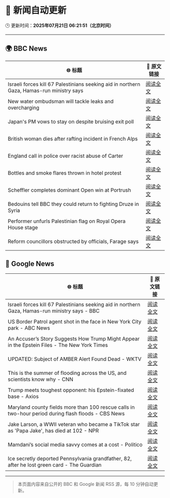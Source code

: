 # 🧠 新闻自动更新

🕒 更新时间：**2025年07月21日 06:21:51（北京时间）**

---

## 🌍 BBC News

| 🌐 标题 | 🔗 原文链接 |
|--------|-------------|
| Israeli forces kill 67 Palestinians seeking aid in northern Gaza, Hamas-run ministry says | [阅读全文](https://www.bbc.com/news/articles/c8rp62480r3o) |
| New water ombudsman will tackle leaks and overcharging | [阅读全文](https://www.bbc.com/news/articles/c056r4jzg88o) |
| Japan's PM vows to stay on despite bruising exit poll | [阅读全文](https://www.bbc.com/news/articles/c8xvn90yr8go) |
| British woman dies after rafting incident in French Alps | [阅读全文](https://www.bbc.com/news/articles/c86gx82jvd3o) |
| England call in police over racist abuse of Carter | [阅读全文](https://www.bbc.com/sport/football/articles/c2k1wwv7jkwo) |
| Bottles and smoke flares thrown in hotel protest | [阅读全文](https://www.bbc.com/news/articles/cdr3716kd8mo) |
| Scheffler completes dominant Open win at Portrush | [阅读全文](https://www.bbc.com/sport/golf/articles/cql0wn52kpqo) |
| Bedouins tell BBC they could return to fighting Druze in Syria | [阅读全文](https://www.bbc.com/news/articles/cwykzznepw0o) |
| Performer unfurls Palestinian flag on Royal Opera House stage | [阅读全文](https://www.bbc.com/news/articles/c20n9yzxyyvo) |
| Reform councillors obstructed by officials, Farage says | [阅读全文](https://www.bbc.com/news/articles/cx2kz127pj3o) |

## 📰 Google News

| 🌐 标题 | 🔗 原文链接 |
|--------|-------------|
| Israeli forces kill 67 Palestinians seeking aid in northern Gaza, Hamas-run ministry says - BBC | [阅读全文](https://news.google.com/rss/articles/CBMiWkFVX3lxTE54RmJWVEpaU1JlbFNzYXZyQ1ZqZ2RzbHp5VXp3M0hXc0U1Y2djZkVMZDFraVR1VDRDOUZLdHV0ODdpQ2xPSnN4cUx4RDZUV0t5MjhOSllNSGRoUdIBX0FVX3lxTFBVZGxQcGdKSHJwdlg1a0ZkeDBLRmNrQldkZ2RtWlJCVjk1aUZISkt2S3JKd1IyZUpGNFpEeU52VTl0SktHRjJlQjdDNmVWdnZvUFdPMFBkU1RuaVNpaWdF?oc=5) |
| US Border Patrol agent shot in the face in New York City park - ABC News | [阅读全文](https://news.google.com/rss/articles/CBMikAFBVV95cUxNcmd4SEpoMUZJWXJiZWxmeHFqbG9sTFVob3FjWV94SFdBQVNQZGV4amczbFZENWlUMDJyOE9KQmU5Ykt2dXBLU3ZFWFZxS1RMUm8wUmRyRjZSWW4zS2dka3dscDd5R1pXbjFjbmJjQzFWcmtIZjlfTnQwUHFsYXBZYmtQNVVmSF9UemxFMThyR0fSAZYBQVVfeXFMTXFrMFFOU0hRREVxZjBpWjZRRjlqeUtLdmU2WXZqRFVkTVp6Y09Va2xTb3R3ZV9EREE5YXRTTV9SaW9xQld1dTRsd19Lb3puRWVBb0FKRFVpZlo0Slk5UDFkLW1uSnd4UFBUanIyVWY1UkVaUHRkanBab1Vsd25rRko2eTUydGJic1VTX3pSVHFXYlFmM3Vn?oc=5) |
| An Accuser’s Story Suggests How Trump Might Appear in the Epstein Files - The New York Times | [阅读全文](https://news.google.com/rss/articles/CBMikgFBVV95cUxQV1ZIT25WcWN0Qm1Wc3FhS28xa21raHdBSkRyMW9FRXpfenkwSkJZSnJybzNQMjlZdmZGUFUxYklZSVI1TzdhV2pjUUZUNDcwYm44Q2pkakw1U1NYMFZMVmxsRnRQb0FMWnliUTluT0Z3OUphMU9TMXFDLXN1LWRpamw3THZJblQ0NUMxRk81MW9UZw?oc=5) |
| UPDATED: Subject of AMBER Alert Found Dead - WKTV | [阅读全文](https://news.google.com/rss/articles/CBMiuAFBVV95cUxPclVhMXNSdWZORUdmdHk4aTVJNzFLaWRBaXRSOTlBTU5YZHpJS0Y3SU04YXMxbWVmblBpVVlPTV9XWFhsUER3bEN5azdLczJydFdpQ1FHUXNCcXJfSjZqYnZjQ242Nm9lSUhPRGQ2bmhnTXhUdlRBSmgwMjJVRUlSMUgyYlA4QUxVVS0xcFRWcldkR1VadURxVVdYbUtMR1Zsa0dxcEZuenlWQU5ob0pvLTB2NU01Ym02?oc=5) |
| This is the summer of flooding across the US, and scientists know why - CNN | [阅读全文](https://news.google.com/rss/articles/CBMiaEFVX3lxTFAxMDdrMGEyRkRyV3hfN1BRX0dLS1otQ3I0UWozRkpMMDAwaHpMaUo2ODIyczA1Z2psSXV6SDd3NGlwaXlLcFVOM1VydVZ6N0RlTV9MQjJkc2VqSkZTYm1YQk5hRHNpZlJH0gFuQVVfeXFMUGE5ajZDNHRlN1dsVTRmeUlYQWwzLU1FTVJlUnVpNUFBSzlUVnJRUGNRTlhKRFJrSEhSM0RVX2NKQmRoMUg0cUxvSktlM3BSbzdfVURtR3JtRkpFQTY0RDJvMnVFZ3E0RFAxN1ZlcGc?oc=5) |
| Trump meets toughest opponent: his Epstein-fixated base - Axios | [阅读全文](https://news.google.com/rss/articles/CBMic0FVX3lxTFB2YktFVE9WXzZmSjJzVHRXYnViWVNNSTB1X1RseVZiVFFVOGE4QVhlQk1ybHRWTk9TZkZZSTZ0aWhGVzI1Y2tQdUJER1dYdklQZ2hVd214SWJscHNRMjVxb3VMNG5hWUpldjlyZzFDbVpZdVE?oc=5) |
| Maryland county fields more than 100 rescue calls in two-hour period during flash floods - CBS News | [阅读全文](https://news.google.com/rss/articles/CBMigwFBVV95cUxQYnhGemxIVV80VHNRNVRoZGJFbFRLLTJpNkkzQ1FJVXlWNmNfVm5ieXREVl9vUEpQNE82a0NjbVlwY1NsLXQ4dUJuLVZPSTVqSXd0QmdNRXpIdlRDWE42YVkyNndESkg5ZGFqUGJSeEU3SFIxMFZGZTJZV1UtVl9paEpGVdIBiAFBVV95cUxNOWlQNXpINzBrV3RiVXFSTnFTZ2lKR0NfZXpBdTYwazVSSnpUTDV0WUE3MzFheW1jVGZ2amtkU3lFVUlONThfMFB3eE9Ka2hVQXhIa2RPT2lZb2RmbFd5cU54VkxxdGV4QUZiRGhSaGcwS1lDM3FTR2N2MF9Iam0wS3JIY1p2bURE?oc=5) |
| Jake Larson, a WWII veteran who became a TikTok star as 'Papa Jake', has died at 102 - NPR | [阅读全文](https://news.google.com/rss/articles/CBMihgFBVV95cUxOeUdHZTVZRmd1cGFkVlFWMk5OUEFodmhEU0UybmwtdDNaSzlOZXF4SUdRWlpEOUZQWV94dHJRTWtyYVRwZVFHYWRYNE5ZakNjdGFJcmlzOEFTNV9NMGZBYnJQQnl0YnhnWHFTSzM0TldvdnNlYkRsY2gxN0IzX05tWDB4S2tJZw?oc=5) |
| Mamdani’s social media savvy comes at a cost - Politico | [阅读全文](https://news.google.com/rss/articles/CBMimAFBVV95cUxOVEV2MmtWZVltWXhaX3JuNjZZbjREcDVjenF3TWVXbXA4OWJXS3hlaGlaQ3ZzQ09VRzdzSF9ILUxfZFprMS1hYzlIWTBERW1wRllfdGhIbjRCeXY3ZDlTQmppZFF0MVFTVUw2d3l0OTRtUVRnYVpjZm5SQThDR29iS2lfM1gzeElxRVBLZU13VHBQVmYyVlFObA?oc=5) |
| Ice secretly deported Pennsylvania grandfather, 82, after he lost green card - The Guardian | [阅读全文](https://news.google.com/rss/articles/CBMiiAFBVV95cUxNUklOV2FaeU84NTl5c1dDdDhUZWF5NG9ZdHA0TGVObWZLaURTcmpkN2VKTTgzSkdMWXdoaFo5TlN3V252RVI2V0dLZTY3R0JfdUxjcVR1R3hCUzZmWUNMT2xmbjdIb09jczJ0N2pONnp1eEh0ZzJJcmlIbXN0RjFXbkVGODBOQ3Ft?oc=5) |

---
> 本页面内容来自公开的 BBC 和 Google 新闻 RSS 源，每 10 分钟自动更新。